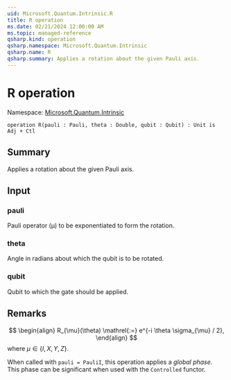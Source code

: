 ```yaml
---
uid: Microsoft.Quantum.Intrinsic.R
title: R operation
ms.date: 02/21/2024 12:00:00 AM
ms.topic: managed-reference
qsharp.kind: operation
qsharp.namespace: Microsoft.Quantum.Intrinsic
qsharp.name: R
qsharp.summary: Applies a rotation about the given Pauli axis.
---
```


# R operation

Namespace: [Microsoft.Quantum.Intrinsic](xref:Microsoft.Quantum.Intrinsic)

```qsharp
operation R(pauli : Pauli, theta : Double, qubit : Qubit) : Unit is Adj + Ctl
```

## Summary
Applies a rotation about the given Pauli axis.

## Input
### pauli
Pauli operator (μ) to be exponentiated to form the rotation.
### theta
Angle in radians about which the qubit is to be rotated.
### qubit
Qubit to which the gate should be applied.

## Remarks
$$
\begin{align}
    R_{\mu}(\theta) \mathrel{:=}
    e^{-i \theta \sigma_{\mu} / 2},
\end{align}
$$
where $\mu \in \{I, X, Y, Z\}$.

When called with `pauli = PauliI`, this operation applies
a *global phase*. This phase can be significant
when used with the `Controlled` functor.
